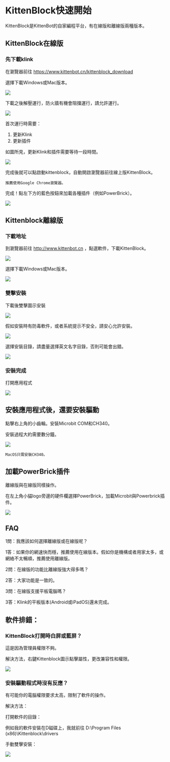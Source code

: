 # KittenBlock快速開始

KittenBlock是KittenBot的自家編程平台，有在線版和離線版兩種版本。

## KittenBlock在線版

### 先下載klink

在瀏覽器前往 https://www.kittenbot.cn/kittenblock_download

選擇下載Windows或Mac版本。

![](./kbimages/klinkwinormac.png)

下載之後解壓運行，防火牆有機會阻擋運行，請允許運行。

![](./images/online01.png)

首次運行時需要：

1. 更新Klink
1. 更新插件

如圖所見，更新Klink和插件需要等待一段時間。

![](./images/online02.png)

完成後就可以點啟動kittenblock，自動開啟瀏覽器前往線上版KittenBlock。

    推薦使用Google Chrome瀏覽器。
    
完成！點左下方的藍色按鈕來加載各種插件（例如PowerBrick）。

![](./images/online03.png)

## Kittenblock離線版

### 下載地址

到瀏覽器前往 http://www.kittenbot.cn ，點選軟件，下載KittenBlock。

![](./kbimages/an01.png)

選擇下載Windows或Mac版本。

![](./kbimages/winormac.png)

### 雙擊安裝

下載後雙擊圖示安裝

![](./kbimages/an03.png)

假如安裝時有防毒軟件，或者系統提示不安全，請安心允許安裝。

![](./kbimages/an04.png)

選擇安裝目錄，請盡量選擇英文名字目錄，否則可能會出錯。

![](./kbimages/an05.png)

### 安裝完成

打開應用程式

![](./kbimages/an06.png)

## 安裝應用程式後，還要安裝驅動

點擊右上角的小齒輪。安裝Microbit COM和CH340。

安裝過程大約需要數分鐘。

![](./kbimages/an08.png)

    MacOS只需安裝CH340。
    
## 加載PowerBrick插件

離線版與在線版同樣操作。

在左上角小貓logo旁邊的硬件欄選擇PowerBrick，加載Microbit與Powerbrick插件。

![](./kbimages/addextension.png)
    
## FAQ

1問：我應該如何選擇離線版或在線版呢？

1答：如果你的網速快而穩，推薦使用在線版本。假如你是機構或者用家太多，或網絡不太暢順，推薦使用離線版。

2問：在線版的功能比離線版強大得多嗎？

2答：大家功能是一致的。

3問：在線版支援平板電腦嗎？

3答：Klink的平板版本(Android或iPadOS)還未完成。

## 軟件排錯：

### KittenBlock打開時白屏或藍屏？

這是因為管理員權限不夠。

解決方法，右鍵Kittenblock圖示點擊屬性，更改兼容性和權限。

![](./kbimages/an07.png)

### 安裝驅動程式時沒有反應？

有可能你的電腦權限要求太高，限制了軟件的操作。

解決方法：

打開軟件的目錄：

例如我的軟件安裝在D磁碟上，我就前往 D:\Program Files (x86)\Kittenblock\drivers

手動雙擊安裝：

![](./kbimages/an09.png)
